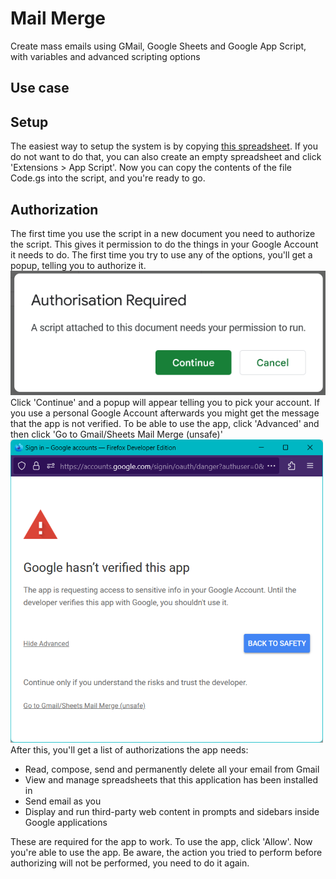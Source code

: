 # Mail Merge
Create mass emails using GMail, Google Sheets and Google App Script, with variables and advanced scripting options

## Use case

## Setup
The easiest way to setup the system is by copying [this spreadsheet](https://docs.google.com/spreadsheets/d/1boihzJ4OGOHytMMEi9k6nDC4EFIOD96UzFYxVGtGuPc/copy). If you do not want to do that, you can also create an empty spreadsheet and click 'Extensions > App Script'. Now you can copy the contents of the file Code.gs into the script, and you're ready to go.

## Authorization
The first time you use the script in a new document you need to authorize the script. This gives it permission to do the things in your Google Account it needs to do. The first time you try to use any of the options, you'll get a popup, telling you to authorize it.
![Popup with the text 'Authorisation Required - A script attached to this document needs your permission to run' and the options 'Continue' and 'Cancel'](https://github.com/wouterstoter/mail-merge/raw/main/images/Authorization%20Required.png)  
Click 'Continue' and a popup will appear telling you to pick your account. If you use a personal Google Account afterwards you might get the message that the app is not verified. To be able to use the app, click 'Advanced' and then click 'Go to Gmail/Sheets Mail Merge (unsafe)'
![Popup with the text 'Google hasn’t verified this app - The app is requesting access to sensitive info in your Google Account. Until the developer verifies this app with Google, you shouldn't use it.' with at the bottom the text 'Continue only if you understand the risks and trust the developer.' and a link saying 'Go to Gmail/Sheets Mail Merge (unsafe)'.](https://github.com/wouterstoter/mail-merge/raw/main/images/Verify%20app.png)
After this, you'll get a list of authorizations the app needs:
* Read, compose, send and permanently delete all your email from Gmail
* View and manage spreadsheets that this application has been installed in
* Send email as you
* Display and run third-party web content in prompts and sidebars inside Google applications

These are required for the app to work. To use the app, click 'Allow'. Now you're able to use the app. Be aware, the action you tried to perform before authorizing will not be performed, you need to do it again.
